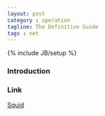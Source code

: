 ```yaml
---
layout: post
category : operation
tagline: The Definitive Guide
tags : net
---        
```

{% include JB/setup %}

### Introduction

### Link
<a target="_blank"  href="{{ BASE_PATH }}/books/Squid.html">Squid</a>